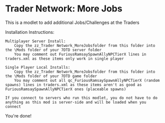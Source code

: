 # Trader Network: More Jobs
This is a modlet to add additional Jobs/Challenges at the Traders

Installation Instructions:

	Multiplayer Server Install:
		Copy the zz_Trader Network_MoreJobsfolder from this folder into the \Mods folder of your 7DTD server folder
		You may comment out FuriousRamsaySpawnAllyNPCTierX lines in traders.xml as these items only work in single player

	Single Player Local Installs:
		Copy the zz_Trader Network_MoreJobsfolder from this folder into the \Mods folder of your 7DTD game folder
		You may comment out all qc_FuriousRamsaySpawnAllyNPCTierX (random spawns) lines in traders.xml as these items aren't as good as FuriousRamsaySpawnAllyNPCTierX ones (placeable spawns)

	If you connect to servers who run this modlet, you do not have to do anything as this mod is server-side and will be loaded when you connect

You're done!